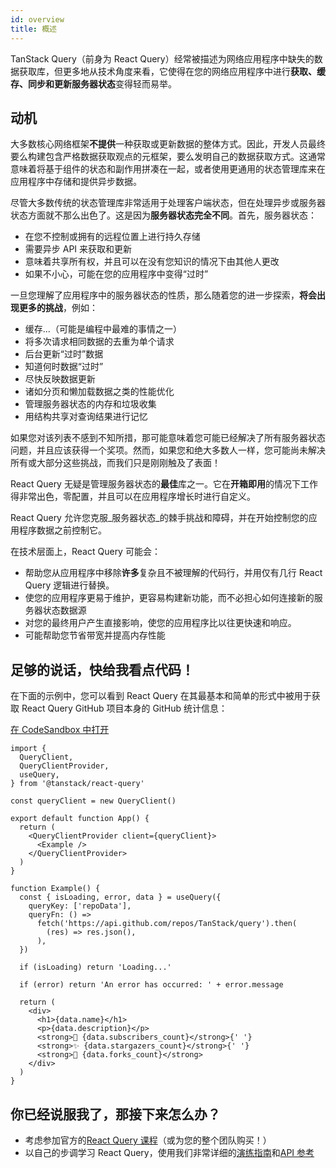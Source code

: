 ```yaml
---
id: overview
title: 概述
---
```


TanStack Query（前身为 React Query）经常被描述为网络应用程序中缺失的数据获取库，但更多地从技术角度来看，它使得在您的网络应用程序中进行**获取、缓存、同步和更新服务器状态**变得轻而易举。

## 动机

大多数核心网络框架**不提供**一种获取或更新数据的整体方式。因此，开发人员最终要么构建包含严格数据获取观点的元框架，要么发明自己的数据获取方式。这通常意味着将基于组件的状态和副作用拼凑在一起，或者使用更通用的状态管理库来在应用程序中存储和提供异步数据。

尽管大多数传统的状态管理库非常适用于处理客户端状态，但在处理异步或服务器状态方面就不那么出色了。这是因为**服务器状态完全不同**。首先，服务器状态：

- 在您不控制或拥有的远程位置上进行持久存储
- 需要异步 API 来获取和更新
- 意味着共享所有权，并且可以在没有您知识的情况下由其他人更改
- 如果不小心，可能在您的应用程序中变得“过时”

一旦您理解了应用程序中的服务器状态的性质，那么随着您的进一步探索，**将会出现更多的挑战**，例如：

- 缓存...（可能是编程中最难的事情之一）
- 将多次请求相同数据的去重为单个请求
- 后台更新“过时”数据
- 知道何时数据“过时”
- 尽快反映数据更新
- 诸如分页和懒加载数据之类的性能优化
- 管理服务器状态的内存和垃圾收集
- 用结构共享对查询结果进行记忆

如果您对该列表不感到不知所措，那可能意味着您可能已经解决了所有服务器状态问题，并且应该获得一个奖项。然而，如果您和绝大多数人一样，您可能尚未解决所有或大部分这些挑战，而我们只是刚刚触及了表面！

React Query 无疑是管理服务器状态的**最佳**库之一。它在**开箱即用**的情况下工作得非常出色，零配置，并且可以在应用程序增长时进行自定义。

React Query 允许您克服_服务器状态_的棘手挑战和障碍，并在开始控制您的应用程序数据之前控制它。

在技术层面上，React Query 可能会：

- 帮助您从应用程序中移除**许多**复杂且不被理解的代码行，并用仅有几行 React Query 逻辑进行替换。
- 使您的应用程序更易于维护，更容易构建新功能，而不必担心如何连接新的服务器状态数据源
- 对您的最终用户产生直接影响，使您的应用程序比以往更快速和响应。
- 可能帮助您节省带宽并提高内存性能

[//]: # 'Example'

## 足够的说话，快给我看点代码！

在下面的示例中，您可以看到 React Query 在其最基本和简单的形式中被用于获取 React Query GitHub 项目本身的 GitHub 统计信息：

[在 CodeSandbox 中打开](https://codesandbox.io/s/github/tannerlinsley/react-query/tree/main/examples/react/simple)

```tsx
import {
  QueryClient,
  QueryClientProvider,
  useQuery,
} from '@tanstack/react-query'

const queryClient = new QueryClient()

export default function App() {
  return (
    <QueryClientProvider client={queryClient}>
      <Example />
    </QueryClientProvider>
  )
}

function Example() {
  const { isLoading, error, data } = useQuery({
    queryKey: ['repoData'],
    queryFn: () =>
      fetch('https://api.github.com/repos/TanStack/query').then(
        (res) => res.json(),
      ),
  })

  if (isLoading) return 'Loading...'

  if (error) return 'An error has occurred: ' + error.message

  return (
    <div>
      <h1>{data.name}</h1>
      <p>{data.description}</p>
      <strong>👀 {data.subscribers_count}</strong>{' '}
      <strong>✨ {data.stargazers_count}</strong>{' '}
      <strong>🍴 {data.forks_count}</strong>
    </div>
  )
}
```

[//]: # 'Example'
[//]: # 'Materials'

## 你已经说服我了，那接下来怎么办？

- 考虑参加官方的[React Query 课程](https://ui.dev/react-query?from=tanstack)（或为您的整个团队购买！）
- 以自己的步调学习 React Query，使用我们非常详细的[演练指南](../installation)和[API 参考](../reference/useQuery)

[//]: # 'Materials'
